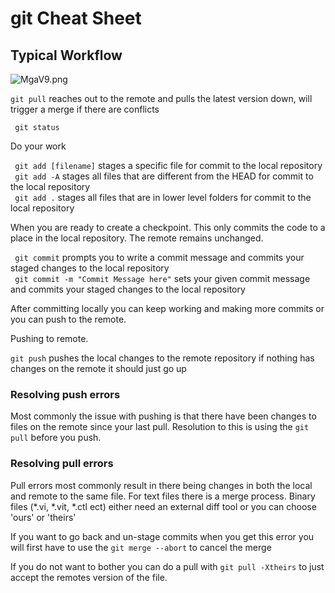 # git Cheat Sheet #

## Typical Workflow ##

![MgaV9.png](https://github.com/ansible42/takednGitCheatSheet/blob/master/2037853081-MgaV9.png)


``` git pull ``` reaches out to the remote and pulls the latest version down, will trigger a merge if there are conflicts 

``` git status``` 


Do your work

``` git add [filename]```  stages a specific file for commit to the local repository   
``` git add -A```  stages all files that are different from the HEAD for commit to the local repository   
``` git add .```  stages all files that are in lower level folders for commit to the local repository   

When you are ready to create a checkpoint. This only commits the code to a place in the local repository. The remote remains unchanged. 

``` git commit``` prompts you to write a commit message and commits your staged changes to the local repository    
``` git commit -m "Commit Message here"``` sets your given commit message and commits your staged changes to the local repository

After committing locally you can keep working and making more commits or you can push to the remote.

Pushing to remote. 

```git push``` pushes the local changes to the remote repository if nothing has changes on the remote it should just go up 

### Resolving push errors ###

Most commonly the issue with pushing is that there have been changes to files on the remote since your last pull.  Resolution to this is using the ```git pull``` before you push.  

### Resolving pull errors ###

Pull errors most commonly result in there being changes in both the local and remote to the same file.  For text files there is a merge process.  Binary files (*.vi, *.vit, *.ctl ect) either need an external diff tool or you can choose 'ours' or 'theirs'

If you want to go back and un-stage commits when you get this error you will first have to use the ```git merge --abort``` to cancel the merge

If you do not want to bother you can do a pull with ```git pull -Xtheirs``` to just accept the remotes version of the file.
